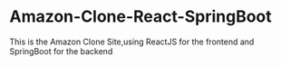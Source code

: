 # Amazon-Clone-React-SpringBoot
This is the Amazon Clone Site,using ReactJS for the frontend and SpringBoot for the backend
